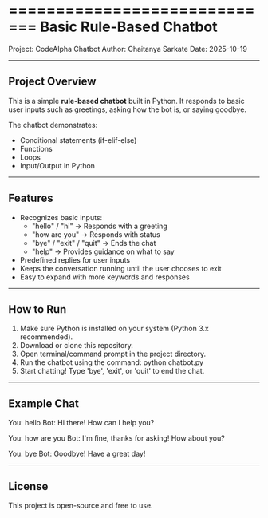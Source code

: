 =============================
Basic Rule-Based Chatbot
=============================

Project: CodeAlpha Chatbot
Author: Chaitanya Sarkate
Date: 2025-10-19

------------------------------------------------------------
Project Overview
------------------------------------------------------------
This is a simple **rule-based chatbot** built in Python. 
It responds to basic user inputs such as greetings, asking how the bot is, or saying goodbye.

The chatbot demonstrates:
- Conditional statements (if-elif-else)
- Functions
- Loops
- Input/Output in Python

------------------------------------------------------------
Features
------------------------------------------------------------
- Recognizes basic inputs:
  - "hello" / "hi" → Responds with a greeting
  - "how are you" → Responds with status
  - "bye" / "exit" / "quit" → Ends the chat
  - "help" → Provides guidance on what to say
- Predefined replies for user inputs
- Keeps the conversation running until the user chooses to exit
- Easy to expand with more keywords and responses

------------------------------------------------------------
How to Run
------------------------------------------------------------
1. Make sure Python is installed on your system (Python 3.x recommended).
2. Download or clone this repository.
3. Open terminal/command prompt in the project directory.
4. Run the chatbot using the command:
   python chatbot.py
5. Start chatting! Type 'bye', 'exit', or 'quit' to end the chat.

------------------------------------------------------------
Example Chat
------------------------------------------------------------
You: hello
Bot: Hi there! How can I help you?

You: how are you
Bot: I'm fine, thanks for asking! How about you?

You: bye
Bot: Goodbye! Have a great day!

------------------------------------------------------------
License
------------------------------------------------------------
This project is open-source and free to use.
